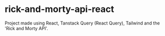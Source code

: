 # rick-and-morty-api-react
Project made using React, Tanstack Query (React Query), Tailwind and the 'Rick and Morty API'.
